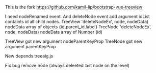 This is the fork https://github.com/kamil-lip/bootstrap-vue-treeview

I need nodeRenamed event.
And deleteNode event add argument idList containts id all child nodes.
TreeView 'deleteNodeEx', node, nodeData) nodeData array of objects {id,parent_id,label}
TreeNode 'deleteNodeEx', node, nodeData) nodeData array of Number (id)

TreeView got new argument nodeParentKeyProp
TreeNode got new argument parentKeyProp

New depends treealg.js

Fix bug remove node (always deleeted last node on the level)
